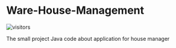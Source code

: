 # Ware-House-Management

![visitors](https://visitor-badge.glitch.me/badge?page_id=thuongtruong1009)

The small project Java code about application for house manager 
